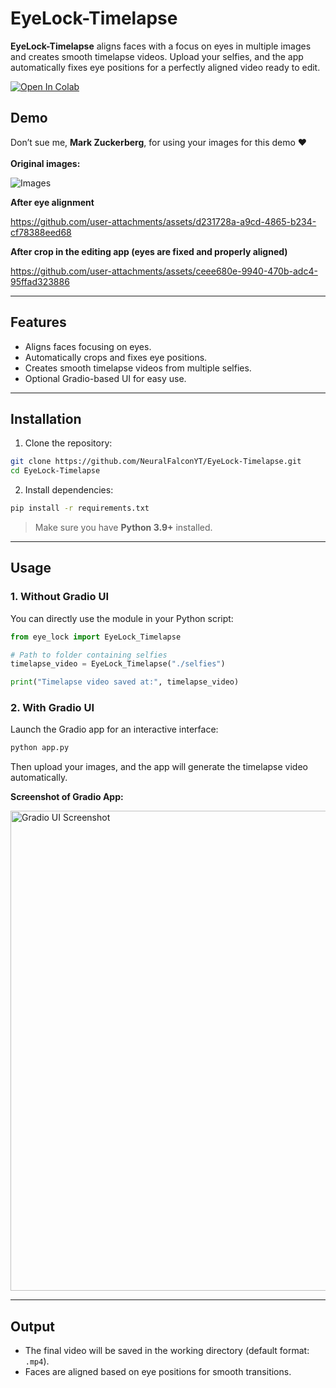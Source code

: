 
# EyeLock-Timelapse

**EyeLock-Timelapse** aligns faces with a focus on eyes in multiple images and creates smooth timelapse videos. Upload your selfies, and the app automatically fixes eye positions for a perfectly aligned video ready to edit.  

[![Open In Colab](https://colab.research.google.com/assets/colab-badge.svg)](https://colab.research.google.com/github/NeuralFalconYT/EyeLock-Timelapse/blob/main/colab.ipynb) <br>


## Demo
Don’t sue me, **Mark Zuckerberg**, for using your images for this demo ❤️ <br> <br>
**Original images:**  


![Images](https://github.com/user-attachments/assets/2552dba5-48b7-4603-a637-7eb6581ee023)

**After eye alignment**  

https://github.com/user-attachments/assets/d231728a-a9cd-4865-b234-cf78388eed68


**After crop in the editing app (eyes are fixed and properly aligned)**


https://github.com/user-attachments/assets/ceee680e-9940-470b-adc4-95ffad323886


---

## Features

- Aligns faces focusing on eyes.  
- Automatically crops and fixes eye positions.  
- Creates smooth timelapse videos from multiple selfies.  
- Optional Gradio-based UI for easy use.

---

## Installation

1. Clone the repository:

```bash
git clone https://github.com/NeuralFalconYT/EyeLock-Timelapse.git
cd EyeLock-Timelapse
````

2. Install dependencies:

```bash
pip install -r requirements.txt
```

> Make sure you have **Python 3.9+** installed.

---

## Usage

### 1. Without Gradio UI

You can directly use the module in your Python script:

```python
from eye_lock import EyeLock_Timelapse

# Path to folder containing selfies
timelapse_video = EyeLock_Timelapse("./selfies")

print("Timelapse video saved at:", timelapse_video)
```

### 2. With Gradio UI

Launch the Gradio app for an interactive interface:

```bash
python app.py
```

Then upload your images, and the app will generate the timelapse video automatically.

**Screenshot of Gradio App:**

<img width="1432" height="768" alt="Gradio UI Screenshot" src="https://github.com/user-attachments/assets/4b16898f-26e0-4e4e-b855-f9db16296a5d" />

---

## Output

* The final video will be saved in the working directory (default format: `.mp4`).
* Faces are aligned based on eye positions for smooth transitions.






